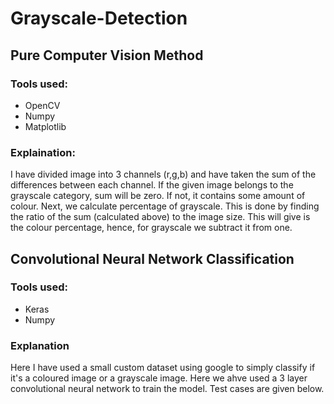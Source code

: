 # Grayscale-Detection
## Pure Computer Vision Method

### Tools used:
- OpenCV
- Numpy
- Matplotlib

### Explaination:
I have divided image into 3 channels (r,g,b) and have taken the sum of the differences between each channel. If the given image belongs to the grayscale category, sum will be zero. If not, it contains some amount of colour. Next, we calculate percentage of grayscale. This is done by finding the ratio of the sum (calculated above) to the image size. This will give is the colour percentage, hence, for grayscale we subtract it from one. 

## Convolutional Neural Network Classification 

### Tools used:
- Keras
- Numpy

### Explanation
Here I have used a small custom dataset using google to simply classify if it's a coloured image or a grayscale image.  Here we ahve used a 3 layer convolutional neural network to train the model. Test cases are given below.

